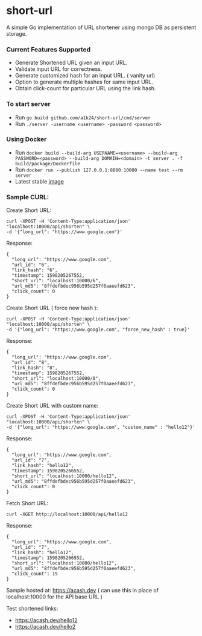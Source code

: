 # short-url
A simple Go implementation of URL shortener using mongo DB as persistent storage.

### Current Features Supported
* Generate Shortened URL given an input URL.
* Validate input URL for correctness.
* Generate customized hash for an input URL. ( vanity url)
* Option to generate multiple hashes for same input URL.
* Obtain click-count for particular URL using the link hash.

### To start server
* Run `go build github.com/a1k24/short-url/cmd/server`
* Run `./server -username <username> -password <password>`

### Using Docker
* Run `docker build --build-arg USERNAME=<username> --build-arg PASSWORD=<password> --build-arg DOMAIN=<domain> -t server . -f build/package/Dockerfile`
* Run `docker run --publish 127.0.0.1:8080:10000 --name test --rm server`
* Latest stable [image](https://hub.docker.com/repository/docker/a1k24/short-url)

### Sample CURL:
Create Short URL:
```
curl -XPOST -H 'Content-Type:application/json' "localhost:10000/api/shorten" \
-d '{"long_url": "https://www.google.com"}'
```
Response:
```
{
  "long_url": "https://www.google.com",
  "url_id": "6",
  "link_hash": "6",
  "timestamp": 1598205267552,
  "short_url": "localhost:10000/6",
  "url_md5": "8ffdefbdec956b595d257f0aaeefd623",
  "click_count": 0
}
```
Create Short URL ( force new hash ):
```
curl -XPOST -H 'Content-Type:application/json' "localhost:10000/api/shorten" \
-d '{"long_url": "https://www.google.com", "force_new_hash" : true}'
```
Response:
```
{
  "long_url": "https://www.google.com",
  "url_id": "8",
  "link_hash": "8",
  "timestamp": 1598205267552,
  "short_url": "localhost:10000/8",
  "url_md5": "8ffdefbdec956b595d257f0aaeefd623",
  "click_count": 0
}
```
Create Short URL with custom name:
```
curl -XPOST -H 'Content-Type:application/json' "localhost:10000/api/shorten" \
-d '{"long_url": "https://www.google.com", "custom_name" : "hello12"}'
```
Response:
```
{
  "long_url": "https://www.google.com",
  "url_id": "7",
  "link_hash": "hello12",
  "timestamp": 1598205266552,
  "short_url": "localhost:10000/hello12",
  "url_md5": "8ffdefbdec956b595d257f0aaeefd623",
  "click_count": 0
}
```
Fetch Short URL:
```
curl -XGET http://localhost:10000/api/hello12
```
Response:
```
{
  "long_url": "https://www.google.com",
  "url_id": "7",
  "link_hash": "hello12",
  "timestamp": 1598205266552,
  "short_url": "localhost:10000/hello12",
  "url_md5": "8ffdefbdec956b595d257f0aaeefd623",
  "click_count": 19
}
```

Sample hosted at:
https://acash.dev ( can use this in place of localhost:10000 for the API base URL )

Test shortened links:
* https://acash.dev/hello12
* https://acash.dev/hello2




